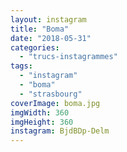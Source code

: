 ```yaml
---
layout: instagram
title: "Boma"
date: "2018-05-31"
categories: 
  - "trucs-instagrammes"
tags: 
  - "instagram"
  - "boma"
  - "strasbourg"
coverImage: boma.jpg
imgWidth: 360
imgHeight: 360
instagram: BjdBDp-Delm
---
```

